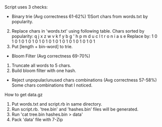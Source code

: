 Script uses 3 checks:
* Binary trie (Avg correctness 61-62%)
1)Sort chars from words.txt by popularity.
2) Replace chars in 'words.txt' using following table.
Chars sorted by popularity: q j x z w v k f y b g ' h p m d u c l t r o n i a s e
Replace by:                 1 0 1 0 1 0 1 0 1 0 1 0 1 0 1 0 1 0 1 0 1 0 1 0 1 0 1
3) Put [length + bin-word] to trie.

* Bloom Filter (Avg correctness 69-70%)
1) Truncate all words to 5 chars.
2) Build bloom filter with one hash.

* Reject unpopular/unused chars combinations (Avg correctness 57-58%)
Some chars combinations that I noticed.



How to get data.gz
1. Put words.txt and script.rb in same directory.
2. Run script.rb. 'tree.bin' and 'hashes.bin' files will be generated.
3. Run 'cat tree.bin hashes.bin > data'
4. Pack 'data' file with 7-Zip

